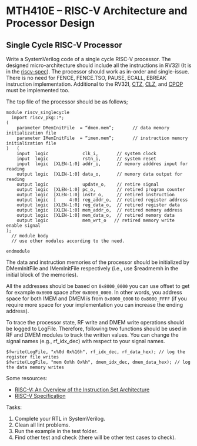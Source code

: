 # MTH410E – RISC-V Architecture and Processor Design

## Single Cycle RISC-V Processor

Write a SystemVerilog code of a single cycle RISC-V processor. The designed micro-architecture should include all the instructions in RV32I (It is in the [riscv-spec](https://github.com/riscv/riscv-isa-manual/releases/download/riscv-isa-release-bb8b912-2025-03-21/riscv-unprivileged.pdf)). The processor should work as in-order and single-issue. There is no need for FENCE, FENCE.TSO, PAUSE, ECALL, EBREAK instruction implementation. Additional to the RV32I, [CTZ](https://riscv-software-src.github.io/riscv-unified-db/manual/html/isa/isa_20240411/insts/ctz.html), [CLZ](https://riscv-software-src.github.io/riscv-unified-db/manual/html/isa/isa_20240411/insts/clz.html), and [CPOP](https://riscv-software-src.github.io/riscv-unified-db/manual/html/isa/isa_20240411/insts/cpop.html) must be implemented too.

The top file of the processor should be as follows;

```
module riscv_singlecycle
  import riscv_pkg::*;
(
    parameter DMemInitFile  = “dmem.mem”;       // data memory initialization file
    parameter IMemInitFile  = “imem.mem”;       // instruction memory initialization file
)   (
    input  logic             clk_i,       // system clock
    input  logic             rstn_i,      // system reset
    input  logic  [XLEN-1:0] addr_i,      // memory adddres input for reading
    output logic  [XLEN-1:0] data_o,      // memory data output for reading
    output logic             update_o,    // retire signal
    output logic  [XLEN-1:0] pc_o,        // retired program counter
    output logic  [XLEN-1:0] instr_o,     // retired instruction
    output logic  [     4:0] reg_addr_o,  // retired register address
    output logic  [XLEN-1:0] reg_data_o,  // retired register data
    output logic  [XLEN-1:0] mem_addr_o,  // retired memory address
    output logic  [XLEN-1:0] mem_data_o,  // retired memory data
    output logic             mem_wrt_o   // retired memory write enable signal
);
  // module body
  // use other modules according to the need.

endmodule
```

The data and instruction memories of the processor should be initialized by DMemInitFile and  IMemInitFile respectively (i.e., use $readmemh in the initial block of the memories).

All the addresses should be based on `0x8000_0000` you can use offset to get for example `0x8000` space after `0x8000_0000`. In other words, you address space for both IMEM and DMEM is from `0x8000_0000` to `0x8000_FFFF` (if you require more space for your implementation you can increase the ending address).

To trace the processor state, RF write and DMEM write operations should be logged to LogFile. Therefore, following two functions should be used in RF and DMEM modules to track the written values. You can change the signal names (e.g., rf_idx_dec) with respect to your signal names.

```
$fwrite(LogFile, "x%0d 0x%16h", rf_idx_dec, rf_data_hex); // log the register file writes
$fwrite(LogFile, "mem 0x%h 0x%h", dmem_idx_dec, dmem_data_hex); // log the data memory writes
```
Some resources:
- [RISC-V: An Overview of the Instruction Set Architecture](https://web.cecs.pdx.edu/~harry/riscv/RISCV-Summary.pdf)
- [RISC-V Specification](https://github.com/riscv/riscv-isa-manual/releases/download/riscv-isa-release-bb8b912-2025-03-21/riscv-privileged.pdf)


Tasks:

1. Complete your RTL in SystemVerilog.
2. Clean all lint problems.
3. Run the example in the test folder.
4. Find other test and check (there will be other test cases to check).
